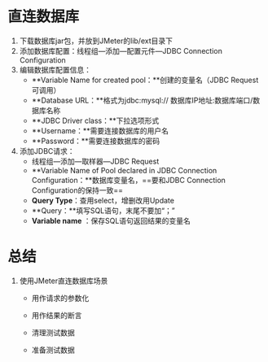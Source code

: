 # 直连数据库

1. 下载数据库jar包，并放到JMeter的lib/ext目录下
2. 添加数据库配置：线程组—添加—配置元件—JDBC Connection Configuration
3. 编辑数据库配置信息：
   - **Variable Name for created pool：**创建的变量名（JDBC Request可调用）
   - **Database URL：**格式为jdbc:mysql:// 数据库IP地址:数据库端口/数据库名称
   - **JDBC Driver class：**下拉选项形式
   - **Username：**需要连接数据库的用户名
   - **Password：**需要连接数据库的密码
4. 添加JDBC请求：
   - 线程组—添加—取样器—JDBC Request
   - **Variable Name of Pool declared in JDBC Connection Configuration：**数据库变量名，==要和JDBC Connection Configuration的保持一致==
   - **Query Type**：查用select，增删改用Update
   - **Query：**填写SQL语句，末尾不要加“；”
   - **Variable name** ：保存SQL语句返回结果的变量名



# 总结

1. 使用JMeter直连数据库场景

   - 用作请求的参数化

   - 用作结果的断言

   - 清理测试数据

   - 准备测试数据

     